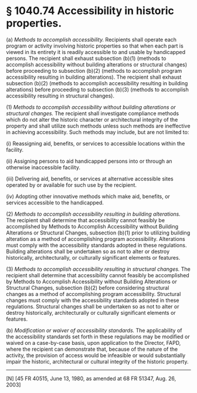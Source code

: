 # § 1040.74   Accessibility in historic properties.

(a) *Methods to accomplish accessibility.* Recipients shall operate each program or activity involving historic properties so that when each part is viewed in its entirety it is readily accessible to and usable by handicapped persons. The recipient shall exhaust subsection (b)(1) (methods to accomplish accessibility without building alterations or structural changes) before proceeding to subsection (b)(2) (methods to accomplish program accessibility resulting in building alterations). The recipient shall exhaust subsection (b)(2) (methods to accomplish accessibility resulting in building alterations) before proceeding to subsection (b)(3) (methods to accomplish accessibility resulting in structural changes). 


(1) *Methods to accomplish accessibility without building alterations or structural changes.* The recipient shall investigate compliance methods which do not alter the historic character or architectural integrity of the property and shall utilize such methods unless such methods are ineffective in achieving accessibility. Such methods may include, but are not limited to: 


(i) Reassigning aid, benefits, or services to accessible locations within the facility. 


(ii) Assigning persons to aid handicapped persons into or through an otherwise inaccessible facility. 


(iii) Delivering aid, benefits, or services at alternative accessible sites operated by or available for such use by the recipient. 


(iv) Adopting other innovative methods which make aid, benefits, or services accessible to the handicapped. 


(2) *Methods to accomplish accessibility resulting in building alterations.* The recipient shall determine that accessibility cannot feasibly be accomplished by Methods to Accomplish Accessibility without Building Alterations or Structural Changes, subsection (b)(1) prior to utilizing building alteration as a method of accomplishing program accessibility. Alterations must comply with the accessibility standards adopted in these regulations. Building alterations shall be undertaken so as not to alter or destroy historically, architecturally, or culturally significant elements or features. 


(3) *Methods to accomplish accessibility resulting in structural changes.* The recipient shall determine that accessibility cannot feasibly be accomplished by Methods to Accomplish Accessibility without Building Alterations or Structural Changes, subsection (b)(2) before considering structural changes as a method of accomplishing program accessibility. Structural changes must comply with the accessibility standards adopted in these regulations. Structural changes shall be undertaken so as not to alter or destroy historically, architecturally or culturally significant elements or features. 


(b) *Modification or waiver of accessibility standards.* The applicability of the accessibility standards set forth in these regulations may be modified or waived on a case-by-case basis, upon application to the Director, FAPD, where the recipient can demonstrate that, because of the nature of the activity, the provision of access would be infeasible or would substantially impair the historic, architectural or cultural integrity of the historic property.



---

[N] [45 FR 40515, June 13, 1980, as amended at 68 FR 51347, Aug. 26, 2003]




